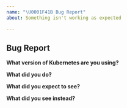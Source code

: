 ```yaml
---
name: "\U0001F41B Bug Report"
about: Something isn't working as expected

---
```


## Bug Report

**What version of Kubernetes are you using?**
<!-- You can run `kubectl version` -->

**What did you do?**
<!-- If possible, provide a recipe for reproducing the error. How you installed chaos-mesh. -->

**What did you expect to see?**

**What did you see instead?**
